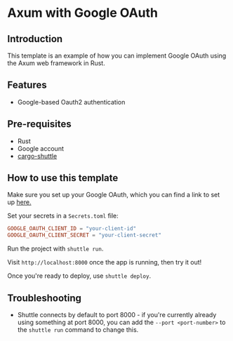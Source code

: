 # Axum with Google OAuth

## Introduction

This template is an example of how you can implement Google OAuth using the Axum web framework in Rust.

## Features

- Google-based Oauth2 authentication

## Pre-requisites

- Rust
- Google account
- [cargo-shuttle](https://www.shuttle.dev)

## How to use this template

Make sure you set up your Google OAuth, which you can find a link to set up [here.](https://console.cloud.google.com/apis/dashboard)

Set your secrets in a `Secrets.toml` file:

```toml
GOOGLE_OAUTH_CLIENT_ID = "your-client-id"
GOOGLE_OAUTH_CLIENT_SECRET = "your-client-secret"
```

Run the project with `shuttle run`.

Visit `http://localhost:8000` once the app is running, then try it out!

Once you're ready to deploy, use `shuttle deploy`.

## Troubleshooting
- Shuttle connects by default to port 8000 - if you're currently already using something at port 8000, you can add
  the `--port <port-number>` to the `shuttle run` command to change this.
